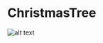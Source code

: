 # ChristmasTree
![alt text](https://github.com/0xpulsar/ChristmasTree/raw/master/TreeSnapshort.png)
